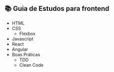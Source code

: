 ## :books: Guia de Estudos para frontend

- HTML
- CSS
  - Flexbox
- Javascript
- React
- Angular
- Boas Práticas
  - TDD
  - Clean Code

